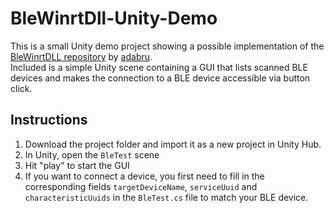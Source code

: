 # BleWinrtDll-Unity-Demo


This is a small Unity demo project showing a possible implementation of the <a href="https://github.com/adabru/BleWinrtDll">BleWinrtDLL repository</a> by <a href="https://github.com/adabru">adabru</a>.
<br>
Included is a simple Unity scene containing a GUI that lists scanned BLE devices and makes the connection to a BLE device accessible via button click. 
<br>
## Instructions
1. Download the project folder and import it as a new project in Unity Hub.
2. In Unity, open the `BleTest` scene
3. Hit "play" to start the GUI
4. If you want to connect a device, you first need to fill in the corresponding fields `targetDeviceName`, `serviceUuid` and `characteristicUuids` in the `BleTest.cs` file to match your BLE device.
